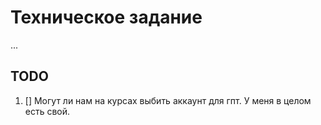 # Техническое задание

...

## TODO

1. [] Могут ли нам на курсах выбить аккаунт для гпт. У меня в целом есть свой.